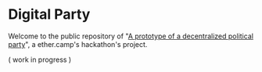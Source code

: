 # Digital Party
Welcome to the public repository of "[A prototype of a decentralized political party](https://hack.ether.camp/public/a-prototype-of-a-decentralized-political-party)", a ether.camp's hackathon's project.

( work in progress )
